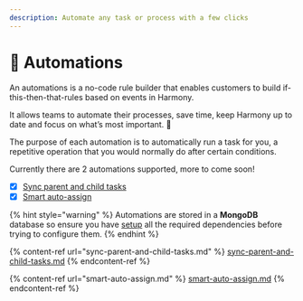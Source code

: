 ```yaml
---
description: Automate any task or process with a few clicks
---
```


# 💫 Automations

An automations is a no-code rule builder that enables customers to build if-this-then-that-rules based on events in Harmony.

It allows teams to automate their processes, save time, keep Harmony up to date and focus on what’s most important. :rocket:

The purpose of each automation is to automatically run a task for you, a repetitive operation that you would normally do after certain conditions.&#x20;

Currently there are 2 automations supported, more to come soon!

* [x] [Sync parent and child tasks](sync-parent-and-child-tasks.md)
* [x] [Smart auto-assign](smart-auto-assign.md)

{% hint style="warning" %}
Automations are stored in a **MongoDB** database so ensure you have [setup](../../overview/setup/databases/mongodb-server.md) all the required dependencies before trying to configure them.
{% endhint %}

{% content-ref url="sync-parent-and-child-tasks.md" %}
[sync-parent-and-child-tasks.md](sync-parent-and-child-tasks.md)
{% endcontent-ref %}

{% content-ref url="smart-auto-assign.md" %}
[smart-auto-assign.md](smart-auto-assign.md)
{% endcontent-ref %}



